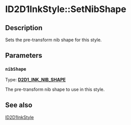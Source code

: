 # ID2D1InkStyle::SetNibShape

## Description

Sets the pre-transform nib shape for this style.

## Parameters

### `nibShape`

Type: **[D2D1_INK_NIB_SHAPE](https://learn.microsoft.com/windows/desktop/api/d2d1_3/ne-d2d1_3-d2d1_ink_nib_shape)**

The pre-transform nib shape to use in this style.

## See also

[ID2D1InkStyle](https://learn.microsoft.com/windows/desktop/api/d2d1_3/nn-d2d1_3-id2d1inkstyle)